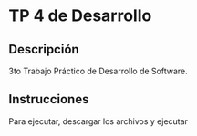 # TP 4 de Desarrollo

## Descripción
3to Trabajo Práctico de Desarrollo de Software.

## Instrucciones
Para ejecutar, descargar los archivos y ejecutar
